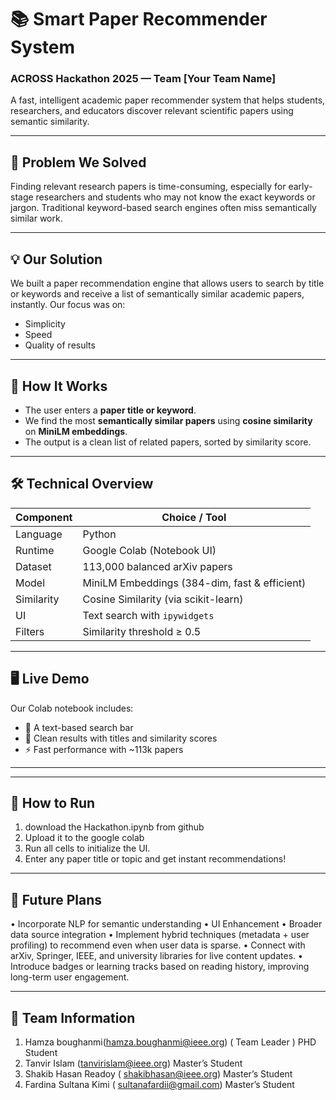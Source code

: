 # 📚 Smart Paper Recommender System
### ACROSS Hackathon 2025 — Team [Your Team Name]

A fast, intelligent academic paper recommender system that helps students, researchers, and educators discover relevant scientific papers using semantic similarity.

---

## 🚀 Problem We Solved

Finding relevant research papers is time-consuming, especially for early-stage researchers and students who may not know the exact keywords or jargon. Traditional keyword-based search engines often miss semantically similar work.

---

## 💡 Our Solution

We built a paper recommendation engine that allows users to search by title or keywords and receive a list of semantically similar academic papers, instantly. Our focus was on:
- Simplicity
- Speed
- Quality of results

---

## 🧠 How It Works

- The user enters a **paper title or keyword**.
- We find the most **semantically similar papers** using **cosine similarity** on **MiniLM embeddings**.
- The output is a clean list of related papers, sorted by similarity score.

---

## 🛠️ Technical Overview

| Component         | Choice / Tool                            |
|------------------|------------------------------------------|
| Language          | Python                                   |
| Runtime           | Google Colab (Notebook UI)               |
| Dataset           | 113,000 balanced arXiv papers            |
| Model             | MiniLM Embeddings (384-dim, fast & efficient) |
| Similarity        | Cosine Similarity (via scikit-learn)     |
| UI                | Text search with `ipywidgets`            |
| Filters           | Similarity threshold ≥ 0.5               |

---

## 🖥️ Live Demo

Our Colab notebook includes:
- 🔎 A text-based search bar
- 📌 Clean results with titles and similarity scores
- ⚡ Fast performance with ~113k papers

---


----------------------------------------------------------------------------------------------------------------------------


## 🔧 How to Run

1.	download the Hackathon.ipynb from github
2.	Upload it to the google colab
3.	Run all cells to initialize the UI.
4.	Enter any paper title or topic and get instant recommendations!

----------------------------------------------------------------------------------------------------------------------------

## 🔮 Future Plans

•	Incorporate NLP for semantic understanding
•	UI Enhancement
•	Broader data source integration
•	Implement hybrid techniques (metadata + user profiling) to recommend even when user data is sparse.
•	Connect with arXiv, Springer, IEEE, and university libraries for live content updates.
•	Introduce badges or learning tracks based on reading history, improving long-term user engagement.

---

## 🙌 Team Information
1.	Hamza boughanmi(hamza.boughanmi@ieee.org) ( Team Leader )
PHD Student
2.	Tanvir Islam (tanvirislam@ieee.org) 
Master’s Student
3.	Shakib Hasan Readoy ( shakibhasan@ieee.org)
Master’s Student
4.	Fardina Sultana Kimi ( sultanafardii@gmail.com)
Master’s Student
